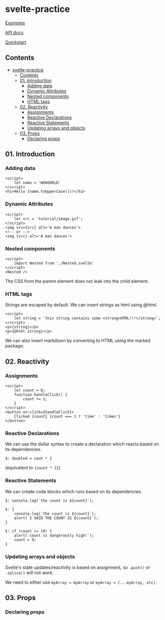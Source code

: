 # svelte-practice

[Examples](https://svelte.dev/examples)

[API docs](https://svelte.dev/docs)

[Quickstart](https://svelte.dev/blog/the-easiest-way-to-get-started)

## Contents

- [svelte-practice](#svelte-practice)
  - [Contents](#contents)
  - [01. Introduction](#01-introduction)
    - [Adding data](#adding-data)
    - [Dynamic Attributes](#dynamic-attributes)
    - [Nested components](#nested-components)
    - [HTML tags](#html-tags)
  - [02. Reactivity](#02-reactivity)
    - [Assignments](#assignments)
    - [Reactive Declarations](#reactive-declarations)
    - [Reactive Statements](#reactive-statements)
    - [Updating arrays and objects](#updating-arrays-and-objects)
  - [03. Props](#03-props)
    - [Declaring props](#declaring-props)

## 01. Introduction

### Adding data

```svelte
<script>
	let name = 'WOOOORLD'
</script>
<h1>Hello {name.toUpperCase()}!</h1>
```

### Dynamic Attributes

```svelte
<script>
	let src = 'tutorial/image.gif';
</script>
<img src={src} alt='A man dances'>
<!-- or -->
<img {src} alt='A man dances'>
```

### Nested components

```svelte
<script>
	import Nested from './Nested.svelte'
</script>
<Nested />
```

The CSS from the parent element does not leak into the child element.

### HTML tags

Strings are escaped by default. We can insert strings as html using @html.

```svelte
<script>
	let string = `this string contains some <strong>HTML!!!</strong>`;
</script>
<p>{string}</p>
<p>{@html string}</p>
```

We can also insert markdown by converting to HTML using the marked package.

## 02. Reactivity

### Assignments

```svelte
<script>
	let count = 0;
	function handleClick() {
		count += 1;
	}
</script>
<button on:click={handleClick}>
	Clicked {count} {count === 1 ? 'time' : 'times'}
</button>
```

### Reactive Declarations

We can use the dollar syntax to create a declaration which reacts based on its
dependencies.

```svelte
$: doubled = cout * 2
```

(equivalent to `{count * 2}`)

### Reactive Statements

We can create code blocks which runs based on its dependencies.

```svelte
$: console.log(`the count is ${count}`);

$: {
	console.log(`the count is ${count}`);
	alert(`I SAID THE COUNT IS ${count}`);
}

$: if (count >= 10) {
	alert(`count is dangerously high!`);
	count = 9;
}
```

### Updating arrays and objects

Svelte's state updates/reactivity is based on assignment, so `.push()` or
`.splice()` will not work.

We need to either use `myArray = myArray` or `myArray = [...myArray, etc]`.

## 03. Props

### Declaring props


